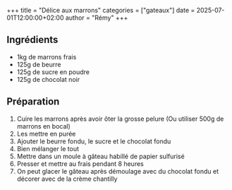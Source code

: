 +++
title = "Délice aux marrons"
categories = ["gateaux"]
date = 2025-07-01T12:00:00+02:00
author = "Rémy"
+++

<!--more-->
## Ingrédients

* 1kg de marrons frais			
* 125g de beurre				
* 125g de sucre en poudre		
* 125g de chocolat noir			


## Préparation

1. Cuire les marrons après avoir ôter la grosse pelure (Ou utiliser 500g de marrons en bocal)
1. Les mettre en purée
1. Ajouter le beurre fondu, le sucre et le chocolat fondu
1. Bien mélanger le tout
1. Mettre dans un moule à gâteau habillé de papier sulfurisé
1. Presser et mettre au frais pendant 8 heures
1. On peut glacer le gâteau après démoulage avec du chocolat fondu et décorer avec de la crème chantilly